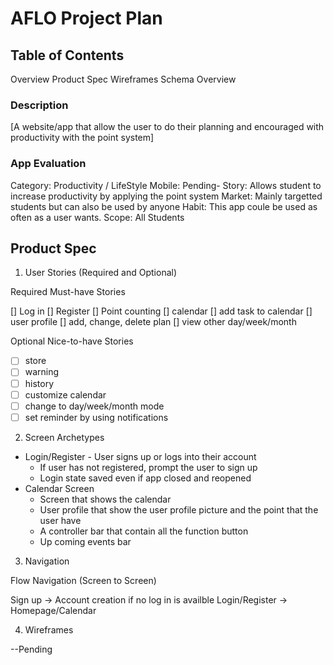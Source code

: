 # AFLO Project Plan

## Table of Contents

Overview
Product Spec
Wireframes
Schema
Overview

### Description

[A website/app that allow the user to do their planning and encouraged with productivity with the point system]

### App Evaluation

Category: Productivity / LifeStyle
Mobile: Pending- 
Story: Allows student to increase productivity by applying the point system
Market: Mainly targetted students but can also be used by anyone
Habit: This app coule be used as often as a user wants.
Scope: All Students 

## Product Spec

1. User Stories (Required and Optional)

Required Must-have Stories

[] Log in
[] Register
[] Point counting
[] calendar
[] add task to calendar
[] user profile
[] add, change, delete plan
[] view other day/week/month
 
Optional Nice-to-have Stories

- [ ] store
- [ ] warning
- [ ] history
- [ ] customize calendar
- [ ] change to day/week/month mode
- [ ] set reminder by using notifications

2. Screen Archetypes

* Login/Register - User signs up or logs into their account
  * If user has not registered, prompt the user to sign up
  * Login state saved even if app closed and reopened
* Calendar Screen
  * Screen that shows the calendar
  * User profile that show the user profile picture and the point that the user have
  * A controller bar that contain all the function button
  * Up coming events bar

3. Navigation

Flow Navigation (Screen to Screen)

Sign up -> Account creation if no log in is availble
Login/Register -> Homepage/Calendar

4. Wireframes

--Pending

